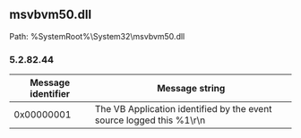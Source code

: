 ## msvbvm50.dll

Path: %SystemRoot%\System32\msvbvm50.dll

### 5.2.82.44

Message identifier | Message string
--- | ---
0x00000001 | The VB Application identified by the event source logged this %1\r\n

